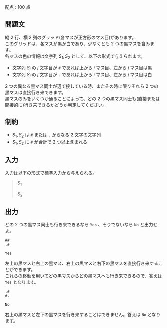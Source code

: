 配点 : $100$ 点

## 問題文

縦 $2$ 行、横 $2$ 列のグリッド(各マスが正方形のマス目)があります。<br>
このグリッドは、各マスが黒か白であり、少なくとも $2$ つの黒マスを含みます。<br>
各マスの色の情報は文字列 $S_1,S_2$ として、以下の形式で与えられます。

- 文字列 $S_i$ の $j$ 文字目が `#` であれば上から $i$ マス目、左から $j$ マス目は黒
- 文字列 $S_i$ の $j$ 文字目が `.` であれば上から $i$ マス目、左から $j$ マス目は白

$2$ つの異なる黒マス同士が辺で接している時、またその時に限りそれら $2$ つの黒マスは直接行き来できます。<br>
黒マスのみをいくつか通ることによって、どの $2$ つの黒マス同士も(直接または間接的に)行き来できるかどうか判定してください。  

## 制約

- $S_1,S_2$ は `#` または `.` からなる $2$ 文字の文字列
- $S_1,S_2$ に `#` が合計で $2$ つ以上含まれる

## 入力

入力は以下の形式で標準入力から与えられる。

> $S_1$
> 
> $S_2$

## 出力

どの $2$ つの黒マス同士も行き来できるなら `Yes` 、そうでないなら `No` と出力せよ。

```input1
##
.#
```

```output1
Yes
```

左上の黒マスと右上の黒マス、右上の黒マスと右下の黒マスを直接行き来することができます。<br>
これらの移動を用いてどの黒マスからどの黒マスへも行き来できるので、答えは `Yes` となります。

```input2
.#
#.
```

```output2
No
```

右上の黒マスと左下の黒マスを行き来することはできません。答えは `No` となります。
